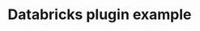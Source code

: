 ---
title: Databricks plugin example
weight: 1
variants: +flyte -serverless -byoc -byok
layout: py_example
example_file: /external/unionai-examples/flyte-integrations/deprecated-integrations/databricks_plugin/databricks_plugin/databricks_plugin_example.py
---